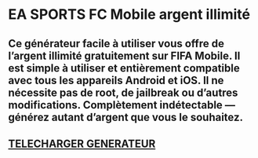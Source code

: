 # EA SPORTS FC Mobile argent illimité
## Ce générateur facile à utiliser vous offre de l’argent illimité gratuitement sur FIFA Mobile. Il est simple à utiliser et entièrement compatible avec tous les appareils Android et iOS. Il ne nécessite pas de root, de jailbreak ou d’autres modifications. Complètement indétectable — générez autant d’argent que vous le souhaitez.

## [TELECHARGER GENERATEUR](https://cosmicfiles.info/cl/i/7d2evg)


